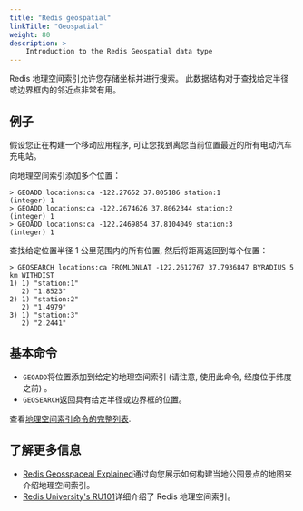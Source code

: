 ```yaml
---
title: "Redis geospatial"
linkTitle: "Geospatial"
weight: 80
description: >
    Introduction to the Redis Geospatial data type
---
```


Redis 地理空间索引允许您存储坐标并进行搜索。
此数据结构对于查找给定半径或边界框内的邻近点非常有用。

## 例子

假设您正在构建一个移动应用程序, 可让您找到离您当前位置最近的所有电动汽车充电站。

向地理空间索引添加多个位置：

    > GEOADD locations:ca -122.27652 37.805186 station:1
    (integer) 1
    > GEOADD locations:ca -122.2674626 37.8062344 station:2
    (integer) 1
    > GEOADD locations:ca -122.2469854 37.8104049 station:3
    (integer) 1

查找给定位置半径 1 公里范围内的所有位置, 然后将距离返回到每个位置：

    > GEOSEARCH locations:ca FROMLONLAT -122.2612767 37.7936847 BYRADIUS 5 km WITHDIST
    1) 1) "station:1"
       2) "1.8523"
    2) 1) "station:2"
       2) "1.4979"
    3) 1) "station:3"
       2) "2.2441"

## 基本命令

*   `GEOADD`将位置添加到给定的地理空间索引 (请注意, 使用此命令, 经度位于纬度之前) 。
*   `GEOSEARCH`返回具有给定半径或边界框的位置。

查看[地理空间索引命令的完整列表](https://redis.io/commands/?group=geo).

## 了解更多信息

*   [Redis Geosspaceal Explained](https://www.youtube.com/watch?v=qftiVQraxmI)通过向您展示如何构建当地公园景点的地图来介绍地理空间索引。
*   [Redis University's RU101](https://university.redis.com/courses/ru101/)详细介绍了 Redis 地理空间索引。
